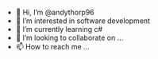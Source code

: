 - 👋 Hi, I’m @andythorp96
- 👀 I’m interested in software development 
- 🌱 I’m currently learning c#
- 💞️ I’m looking to collaborate on ...
- 📫 How to reach me ...

<!---
andythorp96/andythorp96 is a ✨ special ✨ repository because its `README.md` (this file) appears on your GitHub profile.
You can click the Preview link to take a look at your changes.
--->
